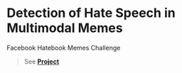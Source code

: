# Detection of Hate Speech in Multimodal Memes
Facebook Hatebook Memes Challenge

> See [**Project**](https://abhishek0697.github.io/project/detecting-hate-speech-in-multi-modal-memes/)
